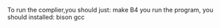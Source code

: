 To run the complier,you should just:
    make
B4 you run the program, you should installed:
    bison
    gcc

